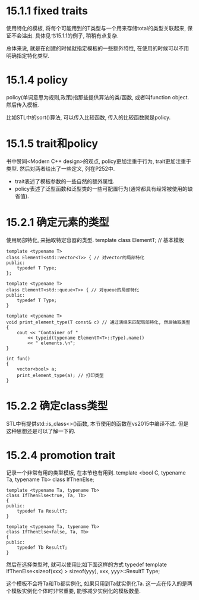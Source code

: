# 15.1.1 fixed traits

使用特化的模板, 将每个可能用到的T类型与一个用来存储total的类型关联起来, 保证不会溢出.
具体见书15.1.1的例子, 稍稍有点复杂.

总体来说, 就是在创建的时候就指定模板的一些额外特性, 在使用的时候可以不用明确指定特化类型.

# 15.1.4 policy

policy(单词意思为规则,政策)指那些提供算法的类/函数, 或者叫function object.
然后传入模板.

比如STL中的sort()算法, 可以传入比较函数, 传入的比较函数就是policy.

# 15.1.5 trait和policy

书中赞同<Modern C++ design>的观点, policy更加注重于行为, trait更加注重于类型.
然后对两者给出了一些定义, 列在P252中.
- trait表述了模板参数的一些自然的额外属性.
- policy表述了泛型函数和泛型类的一些可配置行为(通常都具有经常被使用的缺省值).


# 15.2.1 确定元素的类型

使用局部特化, 来抽取特定容器的类型.
    template <typename T>
    class ElementT; // 基本模板

    template <typename T>
    class ElementT<std::vector<T>> { // 对vector的局部特化
    public:
        typedef T Type;
    };

    template <typename T>
    class ElementT<std::queue<T>> { // 对queue的局部特化
    public:
        typedef T Type;
    }

    template <typename T>
    void print_element_type(T const& c) // 通过演绎来匹配局部特化, 然后抽取类型
    {
        cout << "Container of "
            << typeid(typename ElementT<T>::Type).name()
            << " elements.\n";
    }

    int fun()
    {
        vector<bool> a;
        print_element_type(a); // 打印类型
    }

# 15.2.2 确定class类型

STL中有提供std::is_class<>()函数, 本节使用的函数在vs2015中编译不过.
但是这种思想还是可以了解一下的.

# 15.2.4 promotion trait

记录一个非常有用的类型模板, 在本节也有用到.
    template <bool C, typename Ta, typename Tb>
    class IfThenElse;

    template <typename Ta, typename Tb>
    class IfThenElse<true, Ta, Tb>
    {
    public:
        typedef Ta ResultT;
    }

    template <typename Ta, typename Tb>
    class IfThenElse<false, Ta, Tb>
    {
    public:
        typedef Tb ResultT;
    }

然后在选择类型时, 就可以使用比如下面这样的方式
    typedef template IfThenElse<sizeof(xxx) > sizeof(yyy), xxx, yyy>::ResultT Type;

这个模板不会将Ta和Tb都实例化, 如果只用到Ta就实例化Ta.
这一点在传入的是两个模板实例化个体时非常重要, 能够减少实例化的模板数量.